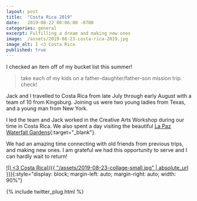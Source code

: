 ```yaml
---
layout: post
title:  "Costa Rica 2019"
date:   2019-08-22 00:06:00 -0700
categories: general
excerpt: Fulfilling a dream and making new ones
image:  /assets/2019-08-23-costa-rica-2019.jpg
image_alt: I <3 Costa Rica
published: true
---
```


I checked an item off of my bucket list this summer!

> take each of my kids on a father-daughter/father-son mission trip. check!

Jack and I travelled to Costa Rica from late July through early August with a team of 10 from Kingsburg. Joining us were two young ladies from Texas, and a young man from New York.

I led the team and Jack worked in the Creative Arts Workshop during our time in Costa Rica. We also spent a day visiting the beautiful [La Paz Waterfall Gardens](http://www.waterfallgardens.com/){:target="_blank"}.

We had an amazing time connecting with old friends from previous trips, and making new ones. I am grateful we had this opportunity to serve and I can hardly wait to return!

[![I <3 Costa Rica]({{ "/assets/2019-08-23-collage-small.jpg" | absolute_url }})](/assets/2019-08-23-collage-full.jpg){:style="display: block; margin-left: auto; margin-right: auto; width: 90%"}

{% include twitter_plug.html %}
